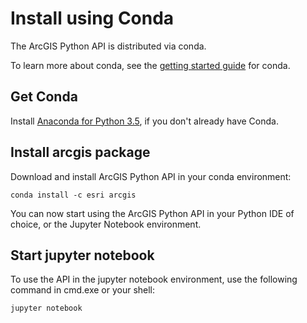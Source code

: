 
# Install using Conda

The ArcGIS Python API is distributed via conda.

To learn more about conda, see the [getting started guide](http://conda.pydata.org/docs/get-started.html) for conda.

## Get Conda
Install [Anaconda for Python 3.5](https://www.continuum.io/downloads), if you don't already have Conda.

## Install arcgis package
Download and install ArcGIS Python API in your conda environment:

    conda install -c esri arcgis

You can now start using the ArcGIS Python API in your Python IDE of choice, or the Jupyter Notebook environment.

## Start jupyter notebook

To use the API in the jupyter notebook environment, use the following command in  cmd.exe or your shell:

    jupyter notebook

